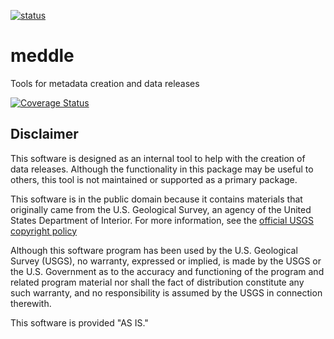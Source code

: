 [![status](https://img.shields.io/badge/USGS-Support-yellow.svg)](https://owi.usgs.gov/R/packages.html#support) 
 
# meddle
Tools for metadata creation and data releases  

[![Coverage Status](https://coveralls.io/repos/github/USGS-R/meddle/badge.svg?branch=master)](https://coveralls.io/github/USGS-R/meddle?branch=master)


Disclaimer
----------
This software is designed as an internal tool to help with the creation of data releases. Although the functionality in this package may be useful to others, this tool is not maintained or supported as a primary package.

This software is in the public domain because it contains materials that originally came from the U.S. Geological Survey, an agency of the United States Department of Interior. For more information, see the [official USGS copyright policy](http://www.usgs.gov/visual-id/credit_usgs.html#copyright/ "official USGS copyright policy")

Although this software program has been used by the U.S. Geological Survey (USGS), no warranty, expressed or implied, is made by the USGS or the U.S. Government as to the accuracy and functioning of the program and related program material nor shall the fact of distribution constitute any such warranty, and no responsibility is assumed by the USGS in connection therewith.

This software is provided "AS IS."
